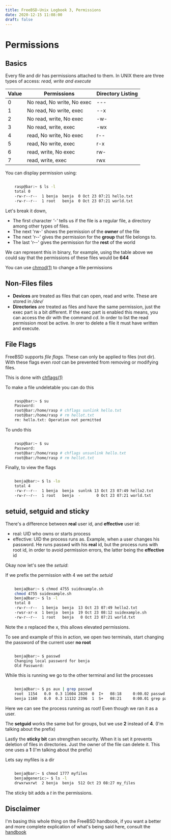 ```yaml
---
title: FreeBSD-Unix Logbook 3, Permissions
date: 2020-12-15 11:08:00
draft: false
---
```


# Permissions

## Basics

Every file and dir has permissions attached to them. In UNIX there are three
types of access: _read, write and execute_

| Value | Permissions                | Directory Listing |
|-------|----------------------------|-------------------|
| 0     | No read, No write, No exec | ---               |
| 1     | No read, No write, exec    | --x               |
| 2     | No read, write, No exec    | -w-               |
| 3     | No read, write, exec       | -wx               |
| 4     | read, No write, No exec    | r--               |
| 5     | read, No write, exec       | r-x               |
| 6     | read, write, No exec       | rw-               |
| 7     | read, write, exec          | rwx               |

You can display permission using:

```bash

    rasp@bar:~ $ ls -l
    total 0
    -rw-r--r--  1 benja  benja  0 Oct 23 07:21 hello.txt
    -rw-r--r--  1 root   benja  0 Oct 23 07:21 world.txt


```
Let's break it down,
* The first character _'-'_ tells us if the file is a regular file, a
directory among other types of files.
* The next 'rw-' shows the permission of the **owner** of the file
* The next 'r--' gives the permission for the **group** that file belongs to.
* The last 'r--' gives the permission for the **rest** of the world

We can represent this in binary, for example, using the table above we could
say that the permissions of these files would be **644**

You can use [chmod(1)][chmod] to change a file permissions

## Non-Files files

* **Devices** are treated as files that can open, read and write. These are stored
in _/dev/_
* **Directories** are treated as files and have the same permission, just
the exec part is a bit different. If the exec part is enabled this means, you
can access the dir with the command _cd_. In order to list the read
 permission most be active. In orer to delete a file it must have written and
execute.

## File Flags

FreeBSD supports _file flags_. These can only be applied to files (not dir).
With these flags even _root_ can be prevented from removing or modifying files.

This is done with [chflags(1)][chflags]

To make a file undeletable you can do this
```bash

    rasp@bar:~ $ su
    Password:
    root@bar:/home/rasp # chflags sunlink hello.txt
    root@bar:/home/rasp # rm hellot.txt
    rm: hello.txt: Operation not permitted

```
To undo this

```bash

    rasp@bar:~ $ su
    Password:
    root@bar:/home/rasp # chflags unsunlink hello.txt
    root@bar:/home/rasp # rm hellot.txt

```
Finally, to view the flags

```bash

    benja@bar:~ $ ls -lo
    total 4
    -rw-r--r--  1 benja  benja  sunlnk 13 Oct 23 07:49 hello2.txt
    -rw-r--r--  1 root   benja  -       0 Oct 23 07:21 world.txt


```

## setuid, setguid and sticky

There's a difference between **real** user id, and **effective** user id:
* real: UID who owns or starts process
* effective: UID the process runs as.
Example, when a user changes his password. He runs passwd with his **real**
id, but the process runs with root id, in order to avoid permission errors,
 the latter being the **effective** id

Okay now let's see the _setuid_:

If we prefix the permission with 4 we set the _setuid_

```bash

    benja@bar:~ $ chmod 4755 suidexample.sh
    chmod 4755 suidexample.sh
    benja@bar:~ $ ls -l
    total 8
    -rw-r--r--  1 benja  benja  13 Oct 23 07:49 hello2.txt
    -rwsr-xr-x  1 benja  benja  19 Oct 23 08:12 suidexample.sh
    -rw-r--r--  1 root   benja   0 Oct 23 07:21 world.txt

```
Note the _s_ replaced the x, this allows elevated permissions.

To see and example of this in action, we open two terminals, start
changing the password of the current user **no root**

```bash

    benja@bar:~ $ passwd
    Changing local password for benja
    Old Password:

```

While this is running we go to the other terminal and list the processes


```bash

    benja@bar:~ $ ps aux | grep passwd
    root  1154   0.0  0.3 11604 2820  0  I+   08:18     0:00.02 passwd
    benja 1160   0.0  0.3 11132 2396  1  S+   08:21     0:00.01 grep passwd

```
Here we can see the process running as root! Even though we ran it as a user.

The **setguid** works the same but for groups, but we use **2** instead of
**4**. (I'm talking about the prefix)

Lastly the **sticky bit** can strengthen security. When it is set it prevents
deletion of files in directories. Just the owner of the file can delete it.
This one uses a **1** (I'm talking about the prefix)

Lets say myfiles is a dir
```bash

    benja@bar:~ $ chmod 1777 myfiles
    benja@generic:~ $ ls -l
    drwxrwxrwt  2 benja  benja  512 Oct 23 08:27 my_files

```
The sticky bit adds a _t_ in the permissions.

## Disclaimer
I'm basing this whole thing on the FreeBSD handbook, if you want a better and
more complete explication of what's being said here, consult the [handbook][hb]

[chflags]: https://www.freebsd.org/cgi/man.cgi?query=chflags&sektion=1&manpath=freebsd-release-ports
[chmod]: https://www.freebsd.org/cgi/man.cgi?query=chmod&sektion=1&manpath=freebsd-release-ports
[hb]: https://www.freebsd.org/doc/en_US.ISO8859-1/books/handbook/users-synopsis.html
